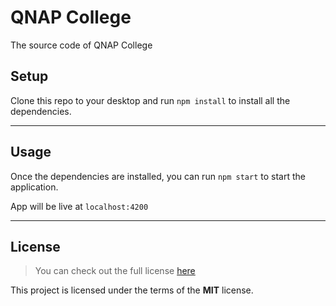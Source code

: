 # QNAP College

The source code of QNAP College

## Setup

Clone this repo to your desktop and run `npm install` to install all the dependencies.

---

## Usage

Once the dependencies are installed, you can run `npm start` to start the application.

App will be live at `localhost:4200`

---

## License

> You can check out the full license [here](https://github.com/kapillamba4/hackernews-clone/blob/master/LICENCE)

This project is licensed under the terms of the **MIT** license.